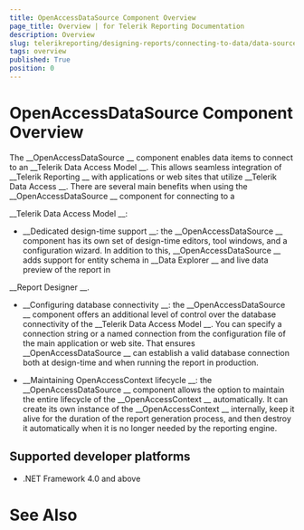 ```yaml
---
title: OpenAccessDataSource Component Overview
page_title: Overview | for Telerik Reporting Documentation
description: Overview
slug: telerikreporting/designing-reports/connecting-to-data/data-source-components/openaccessdatasource-component/overview
tags: overview
published: True
position: 0
---
```


# OpenAccessDataSource Component Overview



The 
__OpenAccessDataSource
__ component enables data items to connect to an 
__Telerik Data Access Model
__. This allows
        seamless integration of 
__Telerik Reporting
__ with applications or web sites that utilize 
__Telerik Data Access
__.
        There are several main benefits when using the 
__OpenAccessDataSource
__ component for connecting to a
        
__Telerik Data Access Model
__:
      


* __Dedicated design-time support
__: the 
__OpenAccessDataSource
__ component has its own set of design-time editors,
            tool windows, and a configuration wizard. In addition to this, 
__OpenAccessDataSource
__ adds
            support for entity schema in 
__Data Explorer
__ and live data preview of the report in
            
__Report Designer
__.
          


* __Configuring database connectivity
__: the 
__OpenAccessDataSource
__ component
            offers an additional level of control over the database connectivity of the 
__Telerik Data Access Model
__. You can
            specify a connection string or a named connection from the configuration file of the main application or web site.
            That ensures 
__OpenAccessDataSource
__ can establish a valid database connection both at design-time and when
            running the report in production.
          


* __Maintaining OpenAccessContext lifecycle
__: the 
__OpenAccessDataSource
__ component
            allows the option to maintain the entire lifecycle of the 
__OpenAccessContext
__ automatically. It can create its
            own instance of the 
__OpenAccessContext
__ internally, keep it alive for the duration of the report generation process,
            and then destroy it automatically when it is no longer needed by the reporting engine.
          


## Supported developer platforms

* .NET Framework 4.0 and above
            


# See Also

